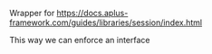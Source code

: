Wrapper for https://docs.aplus-framework.com/guides/libraries/session/index.html

This way we can enforce an interface
